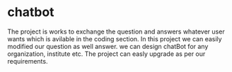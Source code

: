 # chatbot
The project is works to exchange the question and answers whatever user wants which is avilable in the coding section. In this project we can easily modified our question as well answer. we can design chatBot for any organization, institute etc. The project can easly upgrade as per our requirements.

